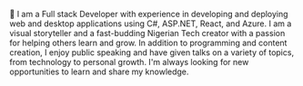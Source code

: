 :triangular_flag_on_post: I am a Full stack Developer with experience in developing and deploying web and desktop applications using C#, ASP.NET, React, and Azure. I am a visual storyteller and a fast-budding Nigerian Tech creator with a passion for helping others learn and grow. In addition to programming and content creation, I enjoy public speaking and have given talks on a variety of topics, from technology to personal growth. I'm always looking for new opportunities to learn and share my knowledge.
